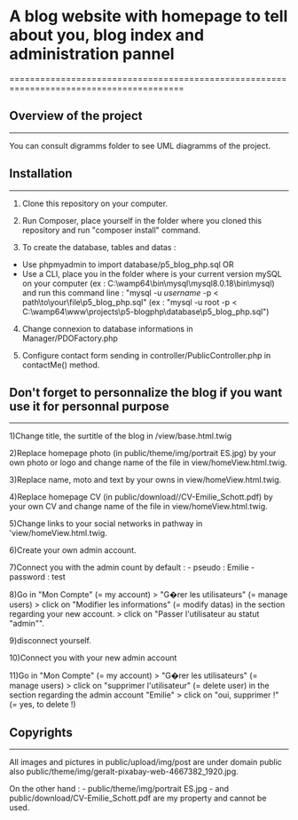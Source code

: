 # A blog website with homepage to tell about you, blog index and administration pannel
========================================================================================

## Overview of the project
--------------------------
You can consult digramms folder to see UML diagramms of the project.

## Installation
----------------

1) Clone this repository on your computer. 

2) Run Composer, place yourself in the folder where you cloned this repository and run "composer install" command. 

3) To create the database, tables and datas : 
- Use phpmyadmin to import database/p5_blog_php.sql 
OR 
- Use a CLI, place you in the folder where is your current version mySQL on your computer (ex : C:\wamp64\bin\mysql\mysql8.0.18\bin\mysql) and run this command line : 
"mysql -u *username* -p < path\to\your\file\p5_blog_php.sql"
(ex : "mysql -u root -p < C:\wamp64\www\projects\p5-blogphp\database\p5_blog_php.sql")

4) Change connexion to database informations in Manager/PDOFactory.php

5) Configure contact form sending in controller/PublicController.php in contactMe() method.

## Don't forget to personnalize the blog if you want use it for personnal purpose 
-----------------------------------------------------------------------------------

1)Change title, the surtitle of the blog in /view/base.html.twig

2)Replace homepage photo (in public/theme/img/portrait ES.jpg) by your own photo or logo and change name of the file in view/homeView.html.twig.

3)Replace name, moto and text by your owns in view/homeView.html.twig.

4)Replace homepage CV (in public/download//CV-Emilie_Schott.pdf) by your own CV and change name of the file in view/homeView.html.twig.

5)Change links to your social networks in  pathway in 'view/homeView.html.twig.

6)Create your own admin account.

7)Connect you with the admin count by default :
		- pseudo : Emilie
		- password : test

8)Go in "Mon Compte" (= my account)  > "G�rer les utilisateurs" (= manage users)  > click on "Modifier les informations" (= modify datas) in the section regarding your new account. > click on "Passer l'utilisateur au statut "admin"".

9)disconnect yourself.

10)Connect you with your new admin account

11)Go in "Mon Compte" (= my account) > "G�rer les utilisateurs" (= manage users) > click on "supprimer l'utilisateur" (= delete user) in the section regarding the admin account "Emilie" > click on "oui, supprimer !" (= yes, to delete !)

## Copyrights
-------------

All images and pictures in public/upload/img/post are under domain public also public/theme/img/geralt-pixabay-web-4667382_1920.jpg.

On the other hand :
	- public/theme/img/portrait ES.jpg 
	- and public/download/CV-Emilie_Schott.pdf 
are my property and cannot be used. 

